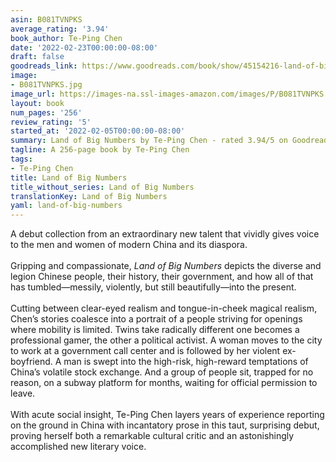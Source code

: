 ```yaml
---
asin: B081TVNPKS
average_rating: '3.94'
book_author: Te-Ping Chen
date: '2022-02-23T00:00:00-08:00'
draft: false
goodreads_link: https://www.goodreads.com/book/show/45154216-land-of-big-numbers
image:
- B081TVNPKS.jpg
image_url: https://images-na.ssl-images-amazon.com/images/P/B081TVNPKS.01._SCLZZZZZZZ.jpg
layout: book
num_pages: '256'
review_rating: '5'
started_at: '2022-02-05T00:00:00-08:00'
summary: Land of Big Numbers by Te-Ping Chen - rated 3.94/5 on Goodreads
tagline: A 256-page book by Te-Ping Chen
tags:
- Te-Ping Chen
title: Land of Big Numbers
title_without_series: Land of Big Numbers
translationKey: Land of Big Numbers
yaml: land-of-big-numbers
---
```


A debut collection from an extraordinary new talent that vividly gives voice to the men and women of modern China and its diaspora.<br /><br />Gripping and compassionate, <i>Land of Big Numbers</i> depicts the diverse and legion Chinese people, their history, their government, and how all of that has tumbled—messily, violently, but still beautifully—into the present.<br /><br />Cutting between clear-eyed realism and tongue-in-cheek magical realism, Chen’s stories coalesce into a portrait of a people striving for openings where mobility is limited. Twins take radically different one becomes a professional gamer, the other a political activist. A woman moves to the city to work at a government call center and is followed by her violent ex-boyfriend. A man is swept into the high-risk, high-reward temptations of China’s volatile stock exchange. And a group of people sit, trapped for no reason, on a subway platform for months, waiting for official permission to leave.<br /><br />With acute social insight, Te-Ping Chen layers years of experience reporting on the ground in China with incantatory prose in this taut, surprising debut, proving herself both a remarkable cultural critic and an astonishingly accomplished new literary voice.